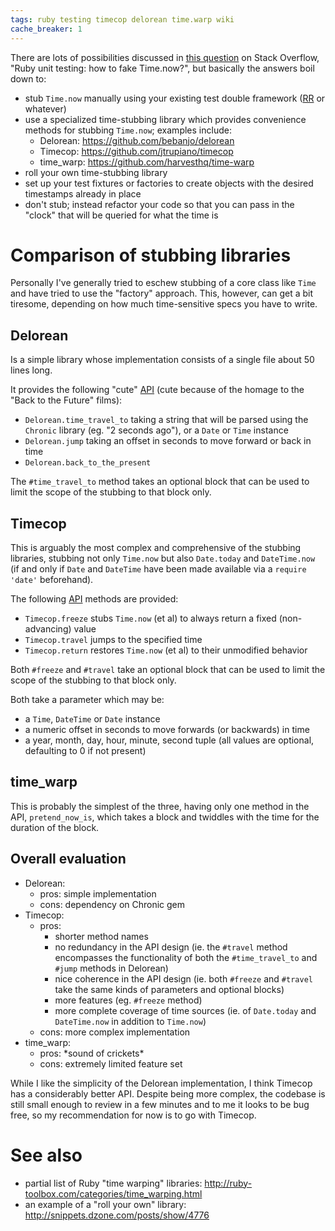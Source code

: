 ```yaml
---
tags: ruby testing timecop delorean time.warp wiki
cache_breaker: 1
---
```


There are lots of possibilities discussed in [this question](http://stackoverflow.com/questions/1215245/ruby-unit-testing-how-to-fake-time-now) on Stack Overflow, "Ruby unit testing: how to fake Time.now?", but basically the answers boil down to:

-   stub `Time.now` manually using your existing test double framework ([RR](/wiki/RR) or whatever)
-   use a specialized time-stubbing library which provides convenience methods for stubbing `Time.now`; examples include:
    -   Delorean: <https://github.com/bebanjo/delorean>
    -   Timecop: <https://github.com/jtrupiano/timecop>
    -   time_warp: <https://github.com/harvesthq/time-warp>
-   roll your own time-stubbing library
-   set up your test fixtures or factories to create objects with the desired timestamps already in place
-   don't stub; instead refactor your code so that you can pass in the "clock" that will be queried for what the time is

# Comparison of stubbing libraries

Personally I've generally tried to eschew stubbing of a core class like `Time` and have tried to use the "factory" approach. This, however, can get a bit tiresome, depending on how much time-sensitive specs you have to write.

## Delorean

Is a simple library whose implementation consists of a single file about 50 lines long.

It provides the following "cute" [API](/wiki/API) (cute because of the homage to the "Back to the Future" films):

-   `Delorean.time_travel_to` taking a string that will be parsed using the `Chronic` library (eg. "2 seconds ago"), or a `Date` or `Time` instance
-   `Delorean.jump` taking an offset in seconds to move forward or back in time
-   `Delorean.back_to_the_present`

The `#time_travel_to` method takes an optional block that can be used to limit the scope of the stubbing to that block only.

## Timecop

This is arguably the most complex and comprehensive of the stubbing libraries, stubbing not only `Time.now` but also `Date.today` and `DateTime.now` (if and only if `Date` and `DateTime` have been made available via a `require 'date'` beforehand).

The following [API](/wiki/API) methods are provided:

-   `Timecop.freeze` stubs `Time.now` (et al) to always return a fixed (non-advancing) value
-   `Timecop.travel` jumps to the specified time
-   `Timecop.return` restores `Time.now` (et al) to their unmodified behavior

Both `#freeze` and `#travel` take an optional block that can be used to limit the scope of the stubbing to that block only.

Both take a parameter which may be:

-   a `Time`, `DateTime` or `Date` instance
-   a numeric offset in seconds to move forwards (or backwards) in time
-   a year, month, day, hour, minute, second tuple (all values are optional, defaulting to 0 if not present)

## time_warp

This is probably the simplest of the three, having only one method in the API, `pretend_now_is`, which takes a block and twiddles with the time for the duration of the block.

## Overall evaluation

-   Delorean:
    -   pros: simple implementation
    -   cons: dependency on Chronic gem
-   Timecop:
    -   pros:
        -   shorter method names
        -   no redundancy in the API design (ie. the `#travel` method encompasses the functionality of both the `#time_travel_to` and `#jump` methods in Delorean)
        -   nice coherence in the API design (ie. both `#freeze` and `#travel` take the same kinds of parameters and optional blocks)
        -   more features (eg. `#freeze` method)
        -   more complete coverage of time sources (ie. of `Date.today` and `DateTime.now` in addition to `Time.now`)
    -   cons: more complex implementation
-   time_warp:
    -   pros: \*sound of crickets\*
    -   cons: extremely limited feature set

While I like the simplicity of the Delorean implementation, I think Timecop has a considerably better API. Despite being more complex, the codebase is still small enough to review in a few minutes and to me it looks to be bug free, so my recommendation for now is to go with Timecop.

# See also

-   partial list of Ruby "time warping" libraries: <http://ruby-toolbox.com/categories/time_warping.html>
-   an example of a "roll your own" library: <http://snippets.dzone.com/posts/show/4776>
